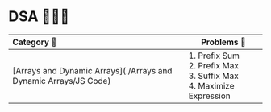 # DSA 👨🏻‍💻

| Category 📔                                                   | Problems 🎯                                                   |
| :----------------------------------------------------------- | ------------------------------------------------------------ |
| [Arrays and Dynamic Arrays](./Arrays and Dynamic Arrays/JS Code) | 1. Prefix Sum<br />2. Prefix Max <br />3. Suffix Max<br />4. Maximize Expression |

